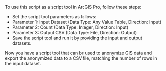 To use this script as a script tool in ArcGIS Pro, follow these steps:

- Set the script tool parameters as follows:
- Parameter 1: Input Dataset (Data Type: Any Value Table, Direction: Input)
- Parameter 2: Count (Data Type: Integer, Direction: Input)
- Parameter 3: Output CSV (Data Type: File, Direction: Output)
- Save the script tool and run it by providing the input and output datasets.

Now you have a script tool that can be used to anonymize GIS data and export the anonymized data to a CSV file, matching the number of rows in the input dataset.